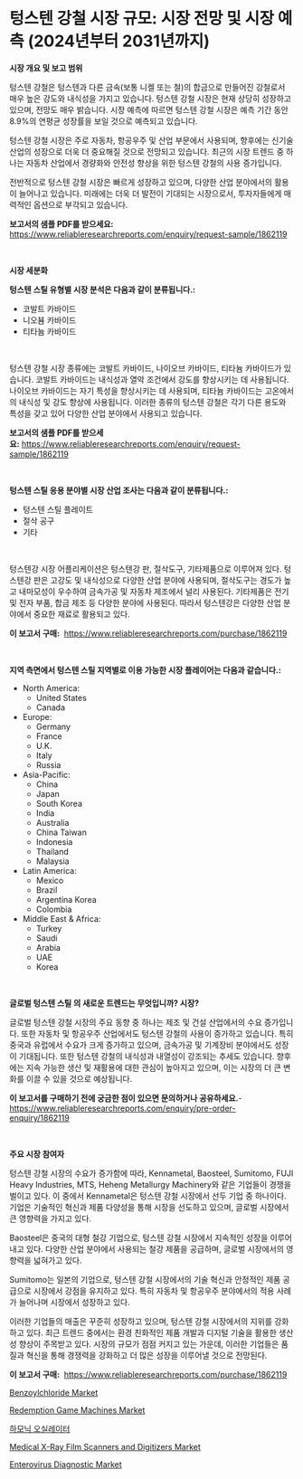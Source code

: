 <p><h1>텅스텐 강철 시장 규모: 시장 전망 및 시장 예측 (2024년부터 2031년까지)</h1></p><p><strong>시장 개요 및 보고 범위</strong></p>
<p><p>텅스텐 강철은 텅스텐과 다른 금속(보통 니켈 또는 철)의 합금으로 만들어진 강철로서 매우 높은 강도와 내식성을 가지고 있습니다. 텅스텐 강철 시장은 현재 상당히 성장하고 있으며, 전망도 매우 밝습니다. 시장 예측에 따르면 텅스텐 강철 시장은 예측 기간 동안 8.9%의 연평균 성장률을 보일 것으로 예측되고 있습니다.</p><p>텅스텐 강철 시장은 주로 자동차, 항공우주 및 산업 부문에서 사용되며, 향후에는 신기술 산업의 성장으로 더욱 더 중요해질 것으로 전망되고 있습니다. 최근의 시장 트렌드 중 하나는 자동차 산업에서 경량화와 안전성 향상을 위한 텅스텐 강철의 사용 증가입니다.</p><p>전반적으로 텅스텐 강철 시장은 빠르게 성장하고 있으며, 다양한 산업 분야에서의 활용이 늘어나고 있습니다. 미래에는 더욱 더 발전이 기대되는 시장으로서, 투자자들에게 매력적인 옵션으로 부각되고 있습니다.</p></p>
<p><strong>보고서의 샘플 PDF를 받으세요:</strong> <a href="https://www.reliableresearchreports.com/enquiry/request-sample/1862119">https://www.reliableresearchreports.com/enquiry/request-sample/1862119</a></p>
<p>&nbsp;</p>
<p><strong>시장 세분화</strong></p>
<p><strong>텅스텐 스틸 유형별 시장 분석은 다음과 같이 분류됩니다.:</strong></p>
<p><ul><li>코발트 카바이드</li><li>니오븀 카바이드</li><li>티타늄 카바이드</li></ul></p>
<p>&nbsp;</p>
<p><p>텅스텐 강철 시장 종류에는 코발트 카바이드, 나이오브 카바이드, 티타늄 카바이드가 있습니다. 코발트 카바이드는 내식성과 열악 조건에서 강도를 향상시키는 데 사용됩니다. 나이오브 카바이드는 자기 특성을 향상시키는 데 사용되며, 티타늄 카바이드는 고온에서의 내식성 및 강도 향상에 사용됩니다. 이러한 종류의 텅스텐 강철은 각기 다른 용도와 특성을 갖고 있어 다양한 산업 분야에서 사용되고 있습니다.</p></p>
<p><strong>보고서의 샘플 PDF를 받으세요:</strong>&nbsp;<a href="https://www.reliableresearchreports.com/enquiry/request-sample/1862119">https://www.reliableresearchreports.com/enquiry/request-sample/1862119</a></p>
<p>&nbsp;</p>
<p><strong> 텅스텐 스틸 응용 분야별 시장 산업 조사는 다음과 같이 분류됩니다.:</strong></p>
<p><ul><li>텅스텐 스틸 플레이트</li><li>절삭 공구</li><li>기타</li></ul></p>
<p>&nbsp;</p>
<p><p>텅스텐강 시장 어플리케이션은 텅스텐강 판, 절삭도구, 기타제품으로 이루어져 있다. 텅스텐강 판은 고강도 및 내식성으로 다양한 산업 분야에 사용되며, 절삭도구는 경도가 높고 내마모성이 우수하여 금속가공 및 자동차 제조에서 널리 사용된다. 기타제품은 전기 및 전자 부품, 합금 제조 등 다양한 분야에 사용된다. 따라서 텅스텐강은 다양한 산업 분야에서 중요한 재료로 활용되고 있다.</p></p>
<p><strong>이 보고서 구매:</strong>&nbsp; <a href="https://www.reliableresearchreports.com/purchase/1862119">https://www.reliableresearchreports.com/purchase/1862119</a></p>
<p>&nbsp;</p>
<p><strong>지역 측면에서 텅스텐 스틸 지역별로 이용 가능한 시장 플레이어는 다음과 같습니다.:</strong></p>
<p><ul>
    <li>
        North America:
        <ul>
            <li>United States</li>
            <li>Canada</li>
        </ul>
    </li>
    <li>
        Europe:
        <ul>
            <li>Germany</li>
            <li>France</li>
            <li>U.K.</li>
            <li>Italy</li>
            <li>Russia</li>
        </ul>
    </li>
    <li>
        Asia-Pacific:
        <ul>
            <li>China</li>
            <li>Japan</li>
            <li>South Korea</li>
            <li>India</li>
            <li>Australia</li>
            <li>China Taiwan</li>
            <li>Indonesia</li>
            <li>Thailand</li>
            <li>Malaysia</li>
        </ul>
    </li>
    <li>
        Latin America:
        <ul>
            <li>Mexico</li>
            <li>Brazil</li>
            <li>Argentina Korea</li>
            <li>Colombia</li>
        </ul>
    </li>
    <li>
        Middle East & Africa:
        <ul>
            <li>Turkey</li>
            <li>Saudi</li>
            <li>Arabia</li>
            <li>UAE</li>
            <li>Korea</li>
        </ul>
    </li>
    </ul></p>
<p>&nbsp;</p>
<p><strong>글로벌 텅스텐 스틸 의 새로운 트렌드는 무엇입니까? 시장?</strong></p>
<p><p>글로벌 텅스텐 강철 시장의 주요 동향 중 하나는 제조 및 건설 산업에서의 수요 증가입니다. 또한 자동차 및 항공우주 산업에서도 텅스텐 강철의 사용이 증가하고 있습니다. 특히 중국과 유럽에서 수요가 크게 증가하고 있으며, 금속가공 및 기계장비 분야에서도 성장이 기대됩니다. 또한 텅스텐 강철의 내식성과 내열성이 강조되는 추세도 있습니다. 향후에는 지속 가능한 생산 및 재활용에 대한 관심이 높아지고 있으며, 이는 시장의 더 큰 변화를 이끌 수 있을 것으로 예상됩니다.</p></p>
<p><strong>이 보고서를 구매하기 전에 궁금한 점이 있으면 문의하거나 공유하세요.</strong>- <a href="https://www.reliableresearchreports.com/enquiry/pre-order-enquiry/1862119">https://www.reliableresearchreports.com/enquiry/pre-order-enquiry/1862119</a></p>
<p>&nbsp;</p>
<p><strong>주요 시장 참여자</strong></p>
<p><p>텅스텐 강철 시장의 수요가 증가함에 따라, Kennametal, Baosteel, Sumitomo, FUJI Heavy Industries, MTS, Heheng Metallurgy Machinery와 같은 기업들이 경쟁을 벌이고 있다. 이 중에서 Kennametal은 텅스텐 강철 시장에서 선두 기업 중 하나이다. 기업은 기술적인 혁신과 제품 다양성을 통해 시장을 선도하고 있으며, 글로벌 시장에서 큰 영향력을 가지고 있다.</p><p>Baosteel은 중국의 대형 철강 기업으로, 텅스텐 강철 시장에서 지속적인 성장을 이루어내고 있다. 다양한 산업 분야에서 사용되는 철강 제품을 공급하며, 글로벌 시장에서의 영향력을 넓혀가고 있다.</p><p>Sumitomo는 일본의 기업으로, 텅스텐 강철 시장에서의 기술 혁신과 안정적인 제품 공급으로 시장에서 강점을 유지하고 있다. 특히 자동차 및 항공우주 분야에서의 적용 사례가 늘어나며 시장에서 성장하고 있다.</p><p>이러한 기업들의 매출은 꾸준히 성장하고 있으며, 텅스텐 강철 시장에서의 지위를 강화하고 있다. 최근 트렌드 중에서는 환경 친화적인 제품 개발과 디지털 기술을 활용한 생산성 향상이 주목받고 있다. 시장의 규모가 점점 커지고 있는 가운데, 이러한 기업들은 품질과 혁신을 통해 경쟁력을 강화하고 더 많은 성장을 이루어낼 것으로 전망된다.</p></p>
<p><strong>이 보고서 구매:</strong>&nbsp;&nbsp;<a href="https://www.reliableresearchreports.com/purchase/1862119">https://www.reliableresearchreports.com/purchase/1862119</a></p>
<p><p><a href="https://github.com/vimar16th/Market-Research-Report-List-3/blob/main/benzoylchloride-market.md">Benzoylchloride Market</a></p><p><a href="https://view.publitas.com/reportprime-1/redemption-game-machines-market-research-report-the-key-to-successful-business-strategy-forecasted-for-period-from-2023-2030/">Redemption Game Machines Market</a></p><p><a href="https://github.com/vsnao330707/Market-Research-Report-List-1/blob/main/8630983191679.md">하모닉 오실레이터</a></p><p><a href="https://view.publitas.com/reportprime-1/medical-x-ray-film-scanners-and-digitizers-market-size-share-trends-analysis-report-by-application-regional-outlook-competitive-strategies-and-segment-forecasts-2023-2030/">Medical X-Ray Film Scanners and Digitizers Market</a></p><p><a href="https://issuu.com/reportprime-2/docs/enterovirus-diagnostic-market-size-2030.pptx">Enterovirus Diagnostic Market</a></p></p>
